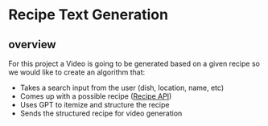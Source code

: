 # Recipe Text Generation

## overview 
For this project a Video is going to be generated based on a given recipe
so we would like to create an algorithm that:
- Takes a search input from the user (dish, location, name, etc)
- Comes up with a possible recipe ([Recipe API](https://api-ninjas.com/api/recipe))
- Uses GPT to itemize and structure the recipe
- Sends the structured recipe for video generation